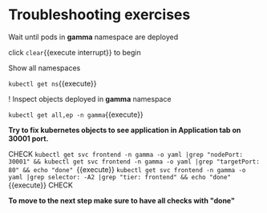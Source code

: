 # Troubleshooting exercises

Wait until pods in **gamma** namespace are deployed

click ```clear```{{execute interrupt}} to begin

Show all namespaces

`kubectl get ns`{{execute}}

!
Inspect objects deployed in **gamma** namespace

`kubectl get all,ep -n gamma`{{execute}}


**Try to fix kubernetes objects to see application in Application tab on 30001 port.**


CHECK
`kubectl get svc frontend -n gamma -o yaml |grep "nodePort: 30001" && kubectl get svc frontend -n gamma -o yaml |grep "targetPort: 80" && echo "done" `{{execute}}
`kubectl get svc frontend -n gamma -o yaml |grep selector: -A2 |grep "tier: frontend" && echo "done"`{{execute}}
CHECK


**To move to the next step make sure to have all checks with "done"**
